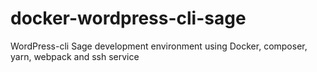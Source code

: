 # docker-wordpress-cli-sage
WordPress-cli Sage development environment using Docker, composer, yarn, webpack and ssh service
